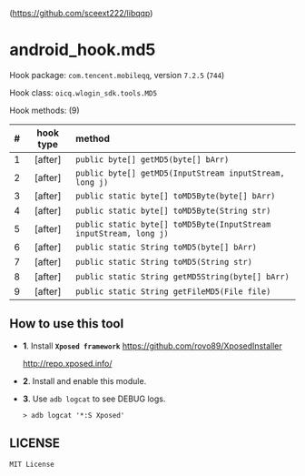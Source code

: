<!-- README.md, libqqp/tool/android_hook/md5/app/src/main/assets/
-->
(<https://github.com/sceext222/libqqp>)

# android_hook.md5

Hook package: `com.tencent.mobileqq`, version `7.2.5` (`744`)

Hook class: `oicq.wlogin_sdk.tools.MD5`

Hook methods: (9)

|  # | hook type | method |
| -: | :-------: | :----- |
|  1 | [after]   | `public byte[] getMD5(byte[] bArr)` |
|  2 | [after]   | `public byte[] getMD5(InputStream inputStream, long j)` |
|  3 | [after]   | `public static byte[] toMD5Byte(byte[] bArr)` |
|  4 | [after]   | `public static byte[] toMD5Byte(String str)` |
|  5 | [after]   | `public static byte[] toMD5Byte(InputStream inputStream, long j)` |
|  6 | [after]   | `public static String toMD5(byte[] bArr)` |
|  7 | [after]   | `public static String toMD5(String str)` |
|  8 | [after]   | `public static String getMD5String(byte[] bArr)` |
|  9 | [after]   | `public static String getFileMD5(File file)` |


## How to use this tool

+ **1**. Install **`Xposed framework`**
  <https://github.com/rovo89/XposedInstaller>

  <http://repo.xposed.info/>

+ **2**. Install and enable this module.

+ **3**. Use `adb logcat` to see DEBUG logs.

  ```
  > adb logcat '*:S Xposed'
  ```


## LICENSE

`MIT License`

<!-- end README.md -->
